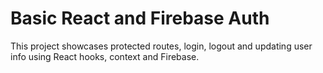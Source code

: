 # Basic React and Firebase Auth

This project showcases protected routes, login, logout and updating user info using React hooks, context and Firebase.